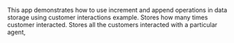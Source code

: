 This app demonstrates how to use increment and append operations in data storage using customer interactions example.
Stores how many times customer interacted.
Stores all the customers interacted with a particular agent,
